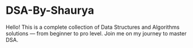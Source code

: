 # DSA-By-Shaurya
Hello! This is a complete collection of Data Structures and Algorithms solutions — from beginner to pro level. Join me on my journey to master DSA.
